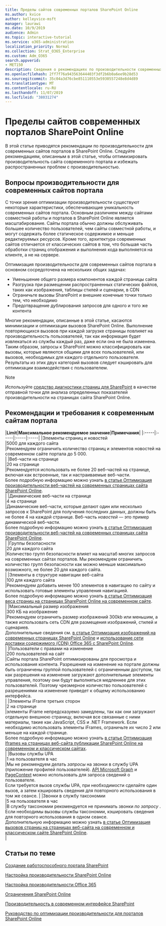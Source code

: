 ```yaml
---
title: Пределы сайтов современных порталов SharePoint Online
ms.author: kvice
author: kelleyvice-msft
manager: laurawi
ms.date: 10/9/2019
audience: Admin
ms.topic: interactive-tutorial
ms.service: o365-administration
localization_priority: Normal
ms.collection: Strat_O365_Enterprise
ms.custom: Adm_O365
search.appverid:
- MET150
description: Сведения о рекомендациях по производительности современных сайтов в SharePoint Online.
ms.openlocfilehash: 2ff7f76a943563644403f3df2b6b0a6ee9b28d53
ms.sourcegitcommit: 35c04a3d76cbe851110553e5930557248e8d4d89
ms.translationtype: MT
ms.contentlocale: ru-RU
ms.lasthandoff: 11/07/2019
ms.locfileid: "38031274"
---
```

# <a name="sharepoint-online-modern-portal-site-limits"></a>Пределы сайтов современных порталов SharePoint Online

В этой статье приводятся рекомендации по производительности для современных сайтов порталов в SharePoint Online. Следуйте рекомендациям, описанным в этой статье, чтобы оптимизировать производительность сайта современного портала и избежать распространенных проблем с производительностью.

## <a name="performance-considerations-for-modern-portal-sites"></a>Вопросы производительности для современных сайтов портала

С точки зрения оптимизации производительности существуют некоторые характеристики, обеспечивающие уникальность современных сайтов портала. Основным различием между сайтами совместной работы и порталов в SharePoint Online является масштабирование. Сайты портала обычно должны обслуживать большее количество пользователей, чем сайты совместной работы, и могут содержать более статическое содержимое и меньше редактируемых ресурсов. Кроме того, архитектура современных сайтов отличается от классических сайтов в том, что большая часть обработки страниц отображения и выполнения кода выполняется на клиенте, а не на сервере.

Оптимизация производительности для современных сайтов портала в основном сосредоточена на нескольких общих задачах:

- Уменьшение общего размера компонентов каждой страницы сайта
- Разгрузка при размещении распространенных статических файлов, таких как изображения, таблицы стилей и сценарии, в CDN
- Ограничьте вызовы SharePoint и внешние конечные точки только тем, что необходимо
- Предотвращение дублирования запросов для одного и того же контента

Многие рекомендации, описанные в этой статье, касаются минимизации и оптимизации вызовов SharePoint Online. Выполнение повторяющихся вызовов при каждой загрузке страницы повлияет на производительность пользователей, так как информация будет извлекаться из службы каждый раз, даже если она не была изменена. Таким образом, запросы к SharePoint можно классифицировать как вызовы, которые являются общими для всех пользователей, или вызовов, необходимых для каждого отдельного пользователя. Результаты из этих двух категорий вызовов следует кэшировать для оптимизации взаимодействия с пользователем.

>[!NOTE]
>Используйте [средство диагностики страниц для SharePoint](https://aka.ms/perftool) в качестве отправной точки для анализа определенных показателей производительности на страницах сайта SharePoint Online.

## <a name="modern-portal-site-limits-and-recommendations"></a>Рекомендации и требования к современным сайтам портала

|**Limit**|**Максимальное рекомендуемое значение**|**Примечания**|
|:-----|:-----|:-----|:-----|
|Элементы страниц и новостей  <br/> |5000 для каждого сайта  <br/> |Рекомендуем ограничить количество страниц и элементов новостей на современном сайте портала до 5 000.  <br/> |
|Веб-части на странице  <br/> |20 на странице  <br/> |Рекомендуется использовать не более 20 веб-частей на странице, включая как встроенные, так и настраиваемые веб-части. <br/> Более подробную информацию можно узнать [в статье Оптимизация производительности веб-частей на современных страницах сайта SharePoint Online](modern-web-part-optimization.md).  <br/> |
|Динамические веб-части на странице  <br/> |4 на странице  <br/> |Динамические веб-части, которые делают один или несколько запросов к SharePoint для получения последних данных, должны быть не более 4 на каждой странице. Веб-часть _новостей_ — это пример динамической веб-части. <br/> Более подробную информацию можно узнать [в статье Оптимизация производительности веб-частей на современных страницах сайта SharePoint Online](modern-web-part-optimization.md).    <br/> |
|Группы безопасности  <br/> |20 для каждого сайта  <br/> |Количество групп безопасности влияет на масштаб многих запросов на современных сайтах порталов. Мы рекомендуем ограничить количество групп безопасности как можно меньше максимально возможного, не более 20 для каждого сайта.  <br/> |
|Элементы в структуре навигации веб-сайта  <br/> |100 для каждого сайта  <br/> |Рекомендуем добавить менее 100 элементов в навигацию по сайту и использовать готовые элементы управления навигацией.  <br/> Более подробную информацию можно узнать [в статье Оптимизация веса страниц на страницах SharePoint Online на современном сайте](modern-page-weight-optimization.md). <br/> |
|Максимальный размер изображения  <br/> |300 КБ на изображение  <br/> |Рекомендуем ограничить размер изображений 300kb или меньшим, а также использовать сеть CDN для размещения изображений, стилей и сценариев. <br/>Дополнительные сведения см. [в статье Оптимизация изображений на современных страницах SharePoint Online](modern-image-optimization.md) и [использование сети доставки содержимого (CDN) Office 365 с SharePoint Online](use-office-365-cdn-with-spo.md).  <br/> |
|Пользователи с правами на изменение  <br/> |200 пользователей на сайт  <br/> |Сайты портала SharePoint оптимизированы для просмотра и использования контента. Разрешения на изменение на портале должны быть ограничены группой пользователей с ограниченным доступом, так как разрешения на изменение загружают дополнительные элементы управления, поэтому они будут выполняться медленнее для этих пользователей. Поэтому чрезмерное количество пользователей с разрешениями на изменение приведет к общему использованию интерфейса. <br/> |
|Элементы iFrame третьих сторон  <br/> |2 на странице  <br/> |элементы iFrame непредсказуемо замедлены, так как они загружают отдельную внешнюю страницу, включая все связанные с ними материалы, такие как JavaScript, CSS и .NET Framework. Если необходимо использовать элементы iFrames, ограничьте их число 2 или меньше на каждой странице.<br/> Более подробную информацию можно узнать [в статье Оптимизация Iframes на страницах веб-сайта публикации SharePoint Online на современном и классическом сайтах](modern-iframe-optimization.md). <br/> |
|Вызовы службы UPA  <br/> |1 на пользователя в час  <br/> |Мы не рекомендуем делать _запросы_ на звонки в службу UPA (приложение профилей пользователей). [API Microsoft Graph](https://docs.microsoft.com/graph/call-api) и [PageContext](https://docs.microsoft.com/javascript/api/sp-page-context/pagecontext?view=sp-typescript-latest) можно использовать для запроса сведений о пользователе.  <br/> Если требуется вызов службы UPA, при необходимости сделайте один вызов, а затем кэшировать сведения для повторного использования в том же сеансе. |
|Звонки в службу таксономии  <br/> |5 на пользователя в час  <br/> |В службу таксономии рекомендуется не принимать звонки _по запросу_ . Если необходимы вызовы службы таксономии, кэшировать сведения для повторного использования в одном сеансе. <br/> Дополнительную информацию можно узнать [в статье Оптимизация вызовов страниц на страницах веб-сайта на современном и классическом сайте SharePoint Online](modern-page-call-optimization.md). <br/> |

## <a name="related-topics"></a>Статьи по теме

[Создание работоспособного портала SharePoint](https://docs.microsoft.com/sharepoint/portal-health)

[Настройка производительности SharePoint Online](tune-sharepoint-online-performance.md)

[Настройка производительности Office 365](tune-office-365-performance.md)

[Ограничения SharePoint Online](https://docs.microsoft.com/office365/servicedescriptions/sharepoint-online-service-description/sharepoint-online-limits)

[Производительность в современном интерфейсе SharePoint](https://docs.microsoft.com/sharepoint/modern-experience-performance)

[Руководство по оптимизации производительности для порталов SharePoint Online](https://docs.microsoft.com/sharepoint/dev/solution-guidance/portal-performance)
